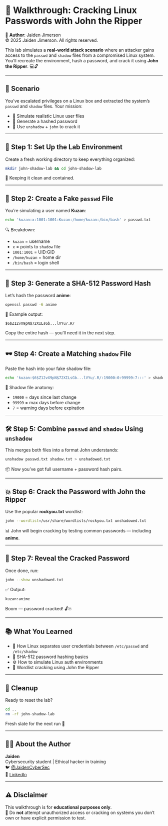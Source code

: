 # 🧨 Walkthrough: Cracking Linux Passwords with John the Ripper  
📜 **Author**: Jaiden Jimerson  
©️ 2025 Jaiden Jimerson. All rights reserved.

This lab simulates a **real-world attack scenario** where an attacker gains access to the `passwd` and `shadow` files from a compromised Linux system. You’ll recreate the environment, hash a password, and crack it using **John the Ripper**. 💻🔓

---

## 🎯 Scenario

You’ve escalated privileges on a Linux box and extracted the system’s `passwd` and `shadow` files. Your mission:

- 🔧 Simulate realistic Linux user files  
- 🔐 Generate a hashed password  
- 🧠 Use `unshadow` + `john` to crack it

---

## 🧱 Step 1: Set Up the Lab Environment

Create a fresh working directory to keep everything organized:

```bash
mkdir john-shadow-lab && cd john-shadow-lab
```

🧼 Keeping it clean and contained.

---

## 👤 Step 2: Create a Fake `passwd` File

You’re simulating a user named **Kuzan**:

```bash
echo 'kuzan:x:1001:1001:Kuzan:/home/kuzan:/bin/bash' > passwd.txt
```

🔍 Breakdown:  
- `kuzan` = username  
- `x` = points to `shadow` file  
- `1001:1001` = UID:GID  
- `/home/kuzan` = home dir  
- `/bin/bash` = login shell

---

## 🔐 Step 3: Generate a SHA-512 Password Hash

Let’s hash the password **anime**:

```bash
openssl passwd -6 anime
```

🧾 Example output:

```
$6$Z12vX9pN$72XILsGb...lVYu/.R/
```

Copy the entire hash — you’ll need it in the next step.

---

## 🕶️ Step 4: Create a Matching `shadow` File

Paste the hash into your fake shadow file:

```bash
echo 'kuzan:$6$Z12vX9pN$72XILsGb...lVYu/.R/:19000:0:99999:7:::' > shadow.txt
```

🧠 Shadow file anatomy:
- `19000` = days since last change  
- `99999` = max days before change  
- `7` = warning days before expiration

---

## 🛠️ Step 5: Combine `passwd` and `shadow` Using `unshadow`

This merges both files into a format John understands:

```bash
unshadow passwd.txt shadow.txt > unshadowed.txt
```

📦 Now you’ve got full username + password hash pairs.

---

## 💥 Step 6: Crack the Password with John the Ripper

Use the popular **rockyou.txt** wordlist:

```bash
john --wordlist=/usr/share/wordlists/rockyou.txt unshadowed.txt
```

📊 John will begin cracking by testing common passwords — including **anime**.

---

## 🧾 Step 7: Reveal the Cracked Password

Once done, run:

```bash
john --show unshadowed.txt
```

✅ Output:
```
kuzan:anime
```

Boom — password cracked! 🔓🔥

---

## 📚 What You Learned

- 🧬 How Linux separates user credentials between `/etc/passwd` and `/etc/shadow`
- 🔑 SHA-512 password hashing basics
- ⚙️ How to simulate Linux auth environments
- 🐉 Wordlist cracking using John the Ripper

---

## 🧼 Cleanup

Ready to reset the lab?

```bash
cd ..
rm -rf john-shadow-lab
```

Fresh slate for the next run 🧹

---

## 🧑‍💻 About the Author  

**Jaiden**  
Cybersecurity student | Ethical hacker in training  
🐦 [@JaidenCyberSec](https://twitter.com/JaidenCyberSec)  
💼 [LinkedIn](https://linkedin.com/in/jaiden)

---

## ⚠️ Disclaimer

This walkthrough is for **educational purposes only**.  
🚫 Do **not** attempt unauthorized access or cracking on systems you don’t own or have explicit permission to test.
